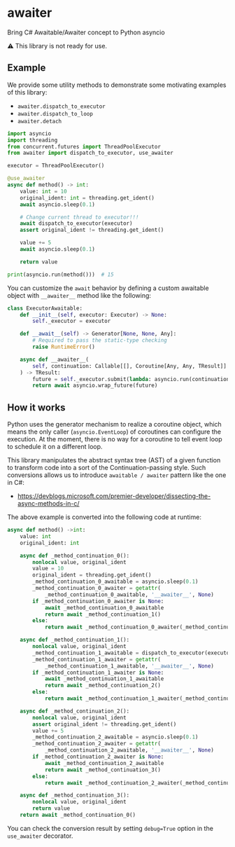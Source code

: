 # awaiter

Bring C# Awaitable/Awaiter concept to Python asyncio

:warning: This library is not ready for use.

## Example

We provide some utility methods to demonstrate some motivating examples of this library:
- `awaiter.dispatch_to_executor`
- `awaiter.dispatch_to_loop`
- `awaiter.detach`

```py
import asyncio
import threading
from concurrent.futures import ThreadPoolExecutor
from awaiter import dispatch_to_executor, use_awaiter

executor = ThreadPoolExecutor()

@use_awaiter
async def method() -> int:
    value: int = 10
    original_ident: int = threading.get_ident()
    await asyncio.sleep(0.1)

    # Change current thread to executor!!!
    await dispatch_to_executor(executor)
    assert original_ident != threading.get_ident()

    value += 5
    await asyncio.sleep(0.1)

    return value

print(asyncio.run(method()))  # 15
```

You can customize the `await` behavior by defining a custom awaitable object with `__awaiter__` method like the following:
```py
class ExecutorAwaitable:
    def __init__(self, executor: Executor) -> None:
        self._executor = executor

    def __await__(self) -> Generator[None, None, Any]:
        # Required to pass the static-type checking
        raise RuntimeError()

    async def __awaiter__(
        self, continuation: Callable[[], Coroutine[Any, Any, TResult]]
    ) -> TResult:
        future = self._executor.submit(lambda: asyncio.run(continuation()))
        return await asyncio.wrap_future(future)
```


## How it works

Python uses the generator mechanism to realize a coroutine object,
which means the only caller (`asyncio.EventLoop`) of coroutines can configure the execution.
At the moment, there is no way for a coroutine to tell event loop to schedule it on a different loop.

This library manipulates the abstract syntax tree (AST) of a given function
to transform code into a sort of the Continuation-passing style.
Such conversions allows us to introduce `awaitable / awaiter` pattern like the one in C#:
- https://devblogs.microsoft.com/premier-developer/dissecting-the-async-methods-in-c/

The above example is converted into the following code at runtime:
```py
async def method() ->int:
    value: int
    original_ident: int

    async def _method_continuation_0():
        nonlocal value, original_ident
        value = 10
        original_ident = threading.get_ident()
        _method_continuation_0_awaitable = asyncio.sleep(0.1)
        _method_continuation_0_awaiter = getattr(
            _method_continuation_0_awaitable, '__awaiter__', None)
        if _method_continuation_0_awaiter is None:
            await _method_continuation_0_awaitable
            return await _method_continuation_1()
        else:
            return await _method_continuation_0_awaiter(_method_continuation_1)

    async def _method_continuation_1():
        nonlocal value, original_ident
        _method_continuation_1_awaitable = dispatch_to_executor(executor)
        _method_continuation_1_awaiter = getattr(
            _method_continuation_1_awaitable, '__awaiter__', None)
        if _method_continuation_1_awaiter is None:
            await _method_continuation_1_awaitable
            return await _method_continuation_2()
        else:
            return await _method_continuation_1_awaiter(_method_continuation_2)

    async def _method_continuation_2():
        nonlocal value, original_ident
        assert original_ident != threading.get_ident()
        value += 5
        _method_continuation_2_awaitable = asyncio.sleep(0.1)
        _method_continuation_2_awaiter = getattr(
            _method_continuation_2_awaitable, '__awaiter__', None)
        if _method_continuation_2_awaiter is None:
            await _method_continuation_2_awaitable
            return await _method_continuation_3()
        else:
            return await _method_continuation_2_awaiter(_method_continuation_3)

    async def _method_continuation_3():
        nonlocal value, original_ident
        return value
    return await _method_continuation_0()
```

You can check the conversion result by setting `debug=True` option in the `use_awaiter` decorator.
